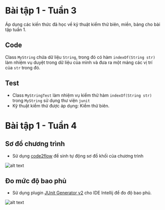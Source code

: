 # Bài tập 1 - Tuần 3

Áp dụng các kiến thức đã học về kỹ thuật kiểm thử biên, miền, bảng cho bài tập tuần 1.

## Code
Class `MyString` chứa dữ liệu `String`, trong đó có hàm `indexOf(String str)` làm nhiệm vụ duyệt trong dữ liệu của mình và đưa ra một mảng các vị trí của `str` trong đó.

## Test
* Class `MyStringTest` làm nhiệm vụ kiểm thử hàm `indexOf(String str)` trong `MyString` sử dụng thư viện `junit`
* Kỹ thuật kiểm thử được áp dụng: Kiểm thử biên.



# Bài tập 1 - Tuần 4

## Sơ đồ chương trình
* Sử dụng [code2flow](http://code2flow.com) để sinh tự động sơ đồ khối của chương trình


![alt text](https://github.com/minhnt58/int3117-2016/blob/master/TranMinhQuy/BT1-Tuan3%2B4/IMG/flow.png "Sơ đồ khối")


## Đo mức độ bao phủ
* Sử dụng plugin [JUnit Generator v2](https://code.google.com/archive/p/junit-generator-v2/) cho IDE Intellij để đo độ bao phủ.


![alt text](https://github.com/minhnt58/int3117-2016/blob/master/TranMinhQuy/BT1-Tuan3%2B4/IMG/coverage.png "Độ bao phủ")
